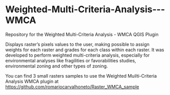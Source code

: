 # Weighted-Multi-Criteria-Analysis---WMCA
Repository for the Weighted Multi-Criteria Analysis - WMCA QGIS Plugin

Displays raster’s pixels values to the user, making possible to assign weights for each raster and grades for each class within each raster. It was developed to perform weighted multi-criteria analysis, especially for environmental analyses like fragilities or favorabilities studies, environmental zoning and other types of zoning.

You can find 3 small rasters samples to use the Weighted Muilti-Criteria Analysis WMCA plugin at
https://github.com/romariocarvalhoneto/Raster_WMCA_sample
